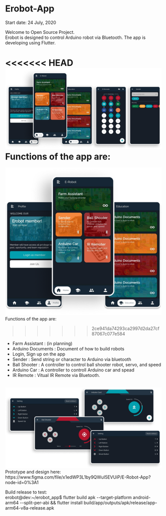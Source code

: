 # Erobot-App
Start date: 24 July, 2020

Welcome to Open Source Project.<br>
Erobot is designed to control Arduino robot via Bluetooth. The app is developing using Flutter.

<<<<<<< HEAD
<img src="./assets/5screen.png">
Functions of the app are:
=======
<img src="./assets/3screen.png"><br>
Functions of the app are:<br>
>>>>>>> 2ce941da74293ca2997d2da27cf87067c077e584
- Farm Assistant : (in planning)
- Arduino Documents : Document of how to build robots
- Login, Sign up on the app
- Sender : Send string or character to Arduino via bluetooth
- Ball Shooter : A controller to control ball shooter robot, servo, and speed
- Arduino Car : A controller to controll Arduino car and spead
- IR Remote : Vitual IR Remote via Bluetooth.
<br>
<img src="./assets/4screen.png"><br>
Prototype and design here: https://www.figma.com/file/x1edWP3L1by9QWuI5EVUiP/E-Robot-App?node-id=0%3A1

Build release to test:<br>
erobot@dev:~/erobot_app$ flutter build apk --target-platform android-arm64 --split-per-abi && flutter install build/app/outputs/apk/release/app-arm64-v8a-release.apk


 
 
 
